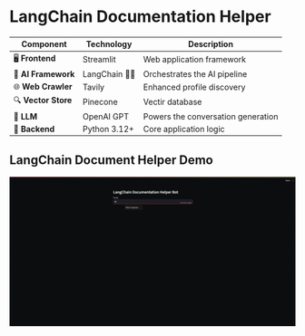 # LangChain Documentation Helper

| Component | Technology | Description |
|-----------|------------|-------------|
| 🖥️ **Frontend** | Streamlit | Web application framework |
| 🧠 **AI Framework** | LangChain 🦜🔗 | Orchestrates the AI pipeline |
| 🌐 **Web Crawler** | Tavily | Enhanced profile discovery |
| 🔍 **Vector Store** | Pinecone | Vectir database |
| 🤖 **LLM** | OpenAI GPT | Powers the conversation generation |
| 🐍 **Backend** | Python 3.12+ | Core application logic |

## LangChain Document Helper Demo

![LangChain Demo](https://github.com/weifhu0124/LangChain-HelloWorld/blob/aabbab392af6e709e0a9712424d97542c1970aec/documentation_helper/static/langchain-helper.gif)
